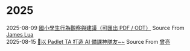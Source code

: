 # 2025
2025-08-09 [國小學生行為觀察與建議（可匯出 PDF / ODT）](../behavior_report.html) Source From [James Lua](https://www.facebook.com/james.lua.1)<br />
2025-08-15 [📍以 Padlet TA 打造 AI 備課神隊友~~](https://padlet-ta.netlify.app/) Source From [曾亮](https://www.facebook.com/iddmail)
[]()
[]()
